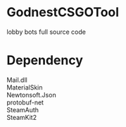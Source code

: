 # GodnestCSGOTool
lobby bots full source code

# Dependency

Mail.dll <br />
MaterialSkin <br />
Newtonsoft.Json <br />
protobuf-net <br />
SteamAuth <br />
SteamKit2 <br />
